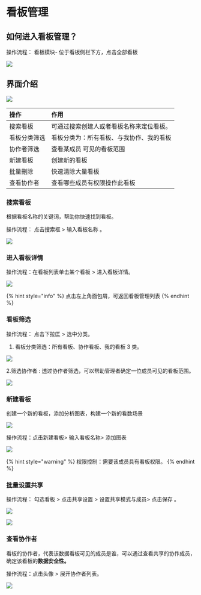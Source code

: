# 看板管理

## 如何进入看板管理？

操作流程： 看板模块- 位于看板侧栏下方，点击全部看板

![](../../../.gitbook/assets/ying-mu-jie-tu-20201210-xia-wu-2.56.53.png)



## 界面介绍

![](../../../.gitbook/assets/ying-mu-jie-tu-20201210-xia-wu-2.57.05.png)

| 操作 | 作用 |
| :--- | :--- |
| 搜索看板 | 可通过搜索创建人或者看板名称来定位看板。 |
| 看板分类筛选 | 看板分类为：所有看板、与我协作、我的看板 |
| 协作者筛选 | 查看某成员 可见的看板范围 |
| 新建看板 | 创建新的看板 |
| 批量刪除 | 快速清除大量看板 |
| 查看协作者 | 查看哪些成员有权限操作此看板 |



### 搜索看板

根据看板名称的关键词，帮助你快速找到看板。

操作流程： 点击搜索框 &gt; 输入看板名称 。

![](../../../.gitbook/assets/ying-mu-jie-tu-20201210-xia-wu-2.58.21%20%281%29.png)

### 进入看板详情

操作流程：在看板列表单击某个看板 &gt;  进入看板详情。

![](../../../.gitbook/assets/ying-mu-jie-tu-20201210-xia-wu-3.33.52.png)

{% hint style="info" %}
点击左上角面包屑，可返回看板管理列表
{% endhint %}

### 

### 看板筛选

操作流程：  点击下拉匡 &gt; 选中分类。 

1. 看板分类筛选：所有看板、协作看板、我的看板 3 类。

![](../../../.gitbook/assets/ying-mu-jie-tu-20201210-xia-wu-3.37.02%20%281%29.png)

2.筛选协作者 :  透过协作者筛选，可以帮助管理者确定一位成员可见的看板范围。

![](../../../.gitbook/assets/ying-mu-jie-tu-20201210-xia-wu-3.37.36.png)

### 新建看板

创建一个新的看板，添加分析图表，构建一个新的看数场景

![](../../../.gitbook/assets/ying-mu-jie-tu-20201210-xia-wu-3.38.27.png)

操作流程：点击新建看板&gt; 输入看板名称&gt;  添加图表

![](../../../.gitbook/assets/ying-mu-jie-tu-20201210-xia-wu-3.38.58.png)

{% hint style="warning" %}
权限控制：需要该成员具有看板权限。
{% endhint %}

### 

### 批量设置共享

操作流程： 勾选看板 &gt; 点击共享设置 &gt; 设置共享模式与成员&gt; 点击保存 。

![](../../../.gitbook/assets/ying-mu-jie-tu-20201210-xia-wu-3.35.49.png)

![](../../../.gitbook/assets/ying-mu-jie-tu-20201210-xia-wu-3.35.46.png)



### 查看协作者

看板的协作者，代表该数据看板可见的成员是谁，可以通过查看共享的协作成员，确定该看板的**数据安全性。**

操作流程：点击头像 &gt; 展开协作者列表。

![](../../../.gitbook/assets/ying-mu-jie-tu-20201210-xia-wu-3.35.05.png)



